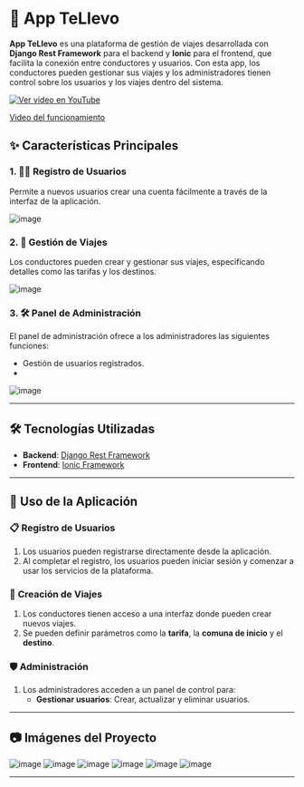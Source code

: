 # 🚗 App TeLlevo

**App TeLlevo** es una plataforma de gestión de viajes desarrollada con **Django Rest Framework** para el backend y **Ionic** para el frontend, que facilita la conexión entre conductores y usuarios. Con esta app, los conductores pueden gestionar sus viajes y los administradores tienen control sobre los usuarios y los viajes dentro del sistema.


[![Ver video en YouTube](https://img.youtube.com/vi/a5JQS8TlMRs/0.jpg)](https://www.youtube.com/watch?v=a5JQS8TlMRs)

[Video del funcionamiento](https://www.youtube.com/watch?v=a5JQS8TlMRs)
## ✨ Características Principales

### 1. 🚶‍♂️ **Registro de Usuarios**
Permite a nuevos usuarios crear una cuenta fácilmente a través de la interfaz de la aplicación.  

![image](https://github.com/user-attachments/assets/ce98644f-bc8c-4c19-bc6f-80c8b4879217)


### 2. 🚖 **Gestión de Viajes**
Los conductores pueden crear y gestionar sus viajes, especificando detalles como las tarifas y los destinos.  

![image](https://github.com/user-attachments/assets/b9b8e4c9-afd3-441e-8df2-fdb5ab5fbc44)


### 3. 🛠️ **Panel de Administración**
El panel de administración ofrece a los administradores las siguientes funciones:
- Gestión de usuarios registrados.
- 
![image](https://github.com/user-attachments/assets/b8e3ea56-9f8e-4c6a-94fc-bba18f60e651)


---

## 🛠️ Tecnologías Utilizadas

- **Backend**: [Django Rest Framework](https://www.django-rest-framework.org/)
- **Frontend**: [Ionic Framework](https://ionicframework.com/)
  

---

## 🚀 Uso de la Aplicación

### 📋 **Registro de Usuarios**
1. Los usuarios pueden registrarse directamente desde la aplicación.
2. Al completar el registro, los usuarios pueden iniciar sesión y comenzar a usar los servicios de la plataforma.

### 🚗 **Creación de Viajes**
1. Los conductores tienen acceso a una interfaz donde pueden crear nuevos viajes.
2. Se pueden definir parámetros como la **tarifa**, la **comuna de inicio** y el **destino**.
  
### 🛡️ **Administración**
1. Los administradores acceden a un panel de control para:
   - **Gestionar usuarios**: Crear, actualizar y eliminar usuarios.


---

## 📷 Imágenes del Proyecto

![image](https://github.com/user-attachments/assets/62b60e83-bff9-490b-9199-df964915c852)
![image](https://github.com/user-attachments/assets/accf97fe-0fc9-4143-ab15-496451708826)
![image](https://github.com/user-attachments/assets/31ee1b4c-a49a-4f0c-8adf-f7bab7eb204d)
![image](https://github.com/user-attachments/assets/84a3dfca-f729-4c5e-800f-15f03e6c1f83)
![image](https://github.com/user-attachments/assets/8ac97661-a23d-4711-9629-1164ec2471ec)
![image](https://github.com/user-attachments/assets/e26787cb-e850-492a-8d1a-dac71d38e89a)


---


